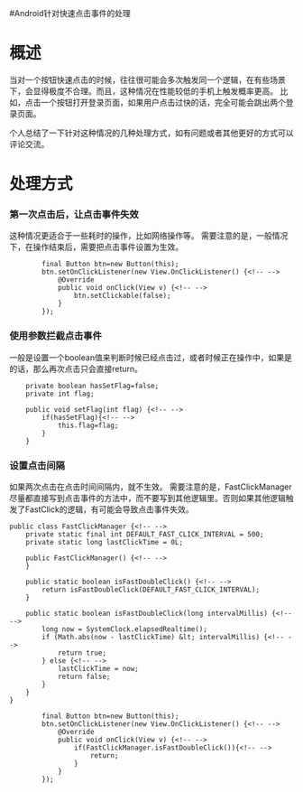 #Android针对快速点击事件的处理
# 概述

当对一个按钮快速点击的时候，往往很可能会多次触发同一个逻辑，在有些场景下，会显得极度不合理。而且，这种情况在性能较低的手机上触发概率更高。 比如，点击一个按钮打开登录页面，如果用户点击过快的话，完全可能会跳出两个登录页面。

个人总结了一下针对这种情况的几种处理方式，如有问题或者其他更好的方式可以评论交流。

# 处理方式

### 第一次点击后，让点击事件失效

这种情况更适合于一些耗时的操作，比如网络操作等。 需要注意的是，一般情况下，在操作结束后，需要把点击事件设置为生效。

```
		final Button btn=new Button(this);
        btn.setOnClickListener(new View.OnClickListener() {<!-- -->
            @Override
            public void onClick(View v) {<!-- -->
                btn.setClickable(false);
            }
        });

```

### 使用参数拦截点击事件

一般是设置一个boolean值来判断时候已经点击过，或者时候正在操作中，如果是的话，那么再次点击只会直接return。

```
    private boolean hasSetFlag=false;
    private int flag;

    public void setFlag(int flag) {<!-- -->
        if(hasSetFlag){<!-- -->
            this.flag=flag;
        }
    }

```

### 设置点击间隔

如果两次点击在点击时间间隔内，就不生效。 需要注意的是，FastClickManager尽量都直接写到点击事件的方法中，而不要写到其他逻辑里。否则如果其他逻辑触发了FastClick的逻辑，有可能会导致点击事件失效。

```
public class FastClickManager {<!-- -->
    private static final int DEFAULT_FAST_CLICK_INTERVAL = 500;
    private static long lastClickTime = 0L;

    public FastClickManager() {<!-- -->
    }

    public static boolean isFastDoubleClick() {<!-- -->
        return isFastDoubleClick(DEFAULT_FAST_CLICK_INTERVAL);
    }

    public static boolean isFastDoubleClick(long intervalMillis) {<!-- -->
        long now = SystemClock.elapsedRealtime();
        if (Math.abs(now - lastClickTime) &lt; intervalMillis) {<!-- -->
            return true;
        } else {<!-- -->
            lastClickTime = now;
            return false;
        }
    }
}

		final Button btn=new Button(this);
        btn.setOnClickListener(new View.OnClickListener() {<!-- -->
            @Override
            public void onClick(View v) {<!-- -->
                if(FastClickManager.isFastDoubleClick()){<!-- -->
                    return;
                }
            }
        });

```
